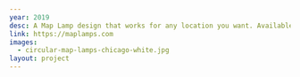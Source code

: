 ```yaml
---
year: 2019
desc: A Map Lamp design that works for any location you want. Available now!
link: https://maplamps.com
images:
  - circular-map-lamps-chicago-white.jpg
layout: project
---
```

